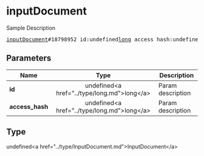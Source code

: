 # inputDocument

Sample Description

<pre>
<a href="../constructor/inputDocument.md">inputDocument</a>#18798952 id:undefined<a href="../type/long.md">long</a> access_hash:undefined<a href="../type/long.md">long</a> = undefined<a href="../type/InputDocument.md">InputDocument</a>;
</pre>

## Parameters

| Name | Type | Description |
|------|:----:|-------------|
| **id** | undefined&lt;a href=&#34;../type/long.md&#34;&gt;long&lt;/a&gt; | Param description |
| **access_hash** | undefined&lt;a href=&#34;../type/long.md&#34;&gt;long&lt;/a&gt; | Param description |

## Type

undefined&lt;a href=&#34;../type/InputDocument.md&#34;&gt;InputDocument&lt;/a&gt;
